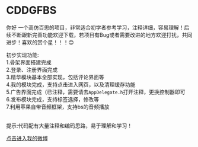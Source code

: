 # CDDGFBS
你好
一个高仿百思的项目，非常适合初学者参考学习，注释详细，容易理解！后续不断跟新完善功能欢迎下载，若项目有Bug或者需要改进的地方欢迎打扰，共同进步！喜欢的赏个星！！！:blush: <br />

初步实现功能: <br />
           1.骨架界面搭建完成 <br />
           2.登录、注册界面完成  <br />
           3.精华模块基本全部实现，包括评论界面等  <br />
           4.我的模块完成，支持点击进入网页，以及清理缓存功能  <br />
           5.广告界面完成（已注释，需要请去`AppDelegate.h`打开注释，更换控制器即可  <br />
           6.发布模块完成，支持标签选择，修改等  <br />
           7.利用苹果自带音频框架，支持bs的音频播放  <br />
           
           
           
提示:代码配有大量注释和编码思路，易于理解和学习！ <br />

[点击进入我的微博](http://weibo.com/u/5605532343) <br />
